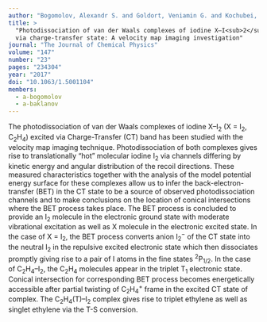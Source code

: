 ```yaml
---
author: "Bogomolov, Alexandr S. and Goldort, Veniamin G. and Kochubei, Sergei A. and Baklanov, Alexey V."
title: >
  "Photodissociation of van der Waals complexes of iodine X–I<sub>2</sub> (X&nbsp;=&nbsp;I<sub>2</sub>,&nbsp;C<sub>2</sub>H<sub>4</sub>) 
  via charge-transfer state: A velocity map imaging investigation"
journal: "The Journal of Chemical Physics"
volume: "147"
number: "23"
pages: "234304"
year: "2017"
doi: "10.1063/1.5001104"
members:
  - a-bogomolov
  - a-baklanov
---
```

The photodissociation of van der Waals complexes of iodine X–I<sub>2</sub> (X = I<sub>2</sub>, C<sub>2</sub>H<sub>4</sub>) 
excited via Charge-Transfer (CT) band has been studied with the velocity map imaging technique. 
Photodissociation of both complexes gives rise to translationally “hot” molecular iodine I<sub>2</sub> 
via channels differing by kinetic energy and angular distribution of the recoil directions. 
These measured characteristics together with the analysis of the model potential energy surface 
for these complexes allow us to infer the back-electron-transfer (BET) in the CT state to be a source 
of observed photodissociation channels and to make conclusions on the location of conical intersections where 
the BET process takes place. The BET process is concluded to provide an I<sub>2</sub> molecule in 
the electronic ground state with moderate vibrational excitation as well as X molecule in the electronic excited state. 
In the case of X = I<sub>2</sub>, the BET process converts anion I<sub>2</sub><sup>−</sup> of 
the CT state into the neutral I<sub>2</sub> in the repulsive excited electronic state which then dissociates 
promptly giving rise to a pair of I atoms in the fine states <sup>2</sup>P<sub>1/2</sub>. 
In the case of C<sub>2</sub>H<sub>4</sub>–I<sub>2</sub>, the C<sub>2</sub>H<sub>4</sub> molecules appear in 
the triplet T<sub>1</sub> electronic state. Conical intersection for corresponding BET process becomes 
energetically accessible after partial twisting of C<sub>2</sub>H<sub>4</sub><sup>+</sup> frame in 
the excited CT state of complex. The C<sub>2</sub>H<sub>4</sub>(T)–I<sub>2</sub> complex gives rise 
to triplet ethylene as well as singlet ethylene via the T-S conversion.
